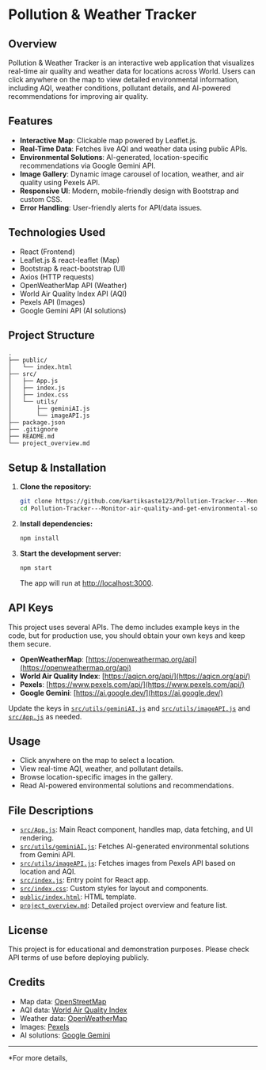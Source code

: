 # Pollution & Weather Tracker

## Overview

Pollution & Weather Tracker is an interactive web application that visualizes real-time air quality and weather data for locations across World. Users can click anywhere on the map to view detailed environmental information, including AQI, weather conditions, pollutant details, and AI-powered recommendations for improving air quality.

## Features

- **Interactive Map**: Clickable map powered by Leaflet.js.
- **Real-Time Data**: Fetches live AQI and weather data using public APIs.
- **Environmental Solutions**: AI-generated, location-specific recommendations via Google Gemini API.
- **Image Gallery**: Dynamic image carousel of location, weather, and air quality using Pexels API.
- **Responsive UI**: Modern, mobile-friendly design with Bootstrap and custom CSS.
- **Error Handling**: User-friendly alerts for API/data issues.

## Technologies Used

- React (Frontend)
- Leaflet.js & react-leaflet (Map)
- Bootstrap & react-bootstrap (UI)
- Axios (HTTP requests)
- OpenWeatherMap API (Weather)
- World Air Quality Index API (AQI)
- Pexels API (Images)
- Google Gemini API (AI solutions)

## Project Structure

```
.
├── public/
│   └── index.html
├── src/
│   ├── App.js
│   ├── index.js
│   ├── index.css
│   └── utils/
│       ├── geminiAI.js
│       └── imageAPI.js
├── package.json
├── .gitignore
├── README.md
└── project_overview.md
```

## Setup & Installation

1. **Clone the repository:**
   ```sh
   git clone https://github.com/kartiksaste123/Pollution-Tracker---Monitor-air-quality-and-get-environmental-solutions
   cd Pollution-Tracker---Monitor-air-quality-and-get-environmental-solutions
   ```

2. **Install dependencies:**
   ```sh
   npm install
   ```

3. **Start the development server:**
   ```sh
   npm start
   ```
   The app will run at [http://localhost:3000](http://localhost:3000).

## API Keys

This project uses several APIs. The demo includes example keys in the code, but for production use, you should obtain your own keys and keep them secure.

- **OpenWeatherMap**: [https://openweathermap.org/api](https://openweathermap.org/api)
- **World Air Quality Index**: [https://aqicn.org/api/](https://aqicn.org/api/)
- **Pexels**: [https://www.pexels.com/api/](https://www.pexels.com/api/)
- **Google Gemini**: [https://ai.google.dev/](https://ai.google.dev/)

Update the keys in [`src/utils/geminiAI.js`](src/utils/geminiAI.js) and [`src/utils/imageAPI.js`](src/utils/imageAPI.js) and [`src/App.js`](src/App.js) as needed.

## Usage

- Click anywhere on the map to select a location.
- View real-time AQI, weather, and pollutant details.
- Browse location-specific images in the gallery.
- Read AI-powered environmental solutions and recommendations.

## File Descriptions

- [`src/App.js`](src/App.js): Main React component, handles map, data fetching, and UI rendering.
- [`src/utils/geminiAI.js`](src/utils/geminiAI.js): Fetches AI-generated environmental solutions from Gemini API.
- [`src/utils/imageAPI.js`](src/utils/imageAPI.js): Fetches images from Pexels API based on location and AQI.
- [`src/index.js`](src/index.js): Entry point for React app.
- [`src/index.css`](src/index.css): Custom styles for layout and components.
- [`public/index.html`](public/index.html): HTML template.
- [`project_overview.md`](project_overview.md): Detailed project overview and feature list.

## License

This project is for educational and demonstration purposes. Please check API terms of use before deploying publicly.

## Credits

- Map data: [OpenStreetMap](https://www.openstreetmap.org/)
- AQI data: [World Air Quality Index](https://aqicn.org/)
- Weather data: [OpenWeatherMap](https://openweathermap.org/)
- Images: [Pexels](https://www.pexels.com/)
- AI solutions: [Google Gemini](https://ai.google.dev/)

---

*For more details,
